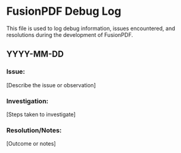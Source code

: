 # FusionPDF Debug Log

This file is used to log debug information, issues encountered, and resolutions during the development of FusionPDF.

## YYYY-MM-DD

### Issue: 
[Describe the issue or observation]

### Investigation:
[Steps taken to investigate]

### Resolution/Notes:
[Outcome or notes]
